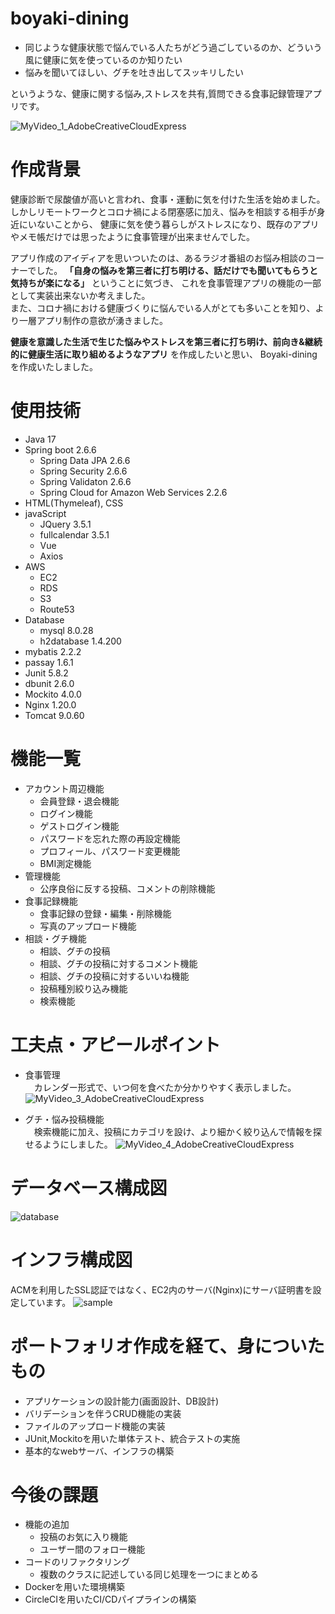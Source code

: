 # boyaki-dining
+ 同じような健康状態で悩んでいる人たちがどう過ごしているのか、どういう風に健康に気を使っているのか知りたい
+ 悩みを聞いてほしい、グチを吐き出してスッキリしたい

というような、健康に関する悩み,ストレスを共有,質問できる食事記録管理アプリです。

![MyVideo_1_AdobeCreativeCloudExpress](https://user-images.githubusercontent.com/93772790/168478498-8fd1cf0d-6970-4cf6-91a6-79f8d4159c3a.gif)


# 作成背景
健康診断で尿酸値が高いと言われ、食事・運動に気を付けた生活を始めました。  
しかしリモートワークとコロナ禍による閉塞感に加え、悩みを相談する相手が身近にいないことから、
健康に気を使う暮らしがストレスになり、既存のアプリやメモ帳だけでは思ったように食事管理が出来ませんでした。

アプリ作成のアイディアを思いついたのは、あるラジオ番組のお悩み相談のコーナーでした。
**「自身の悩みを第三者に打ち明ける、話だけでも聞いてもらうと気持ちが楽になる」** ということに気づき、
これを食事管理アプリの機能の一部として実装出来ないか考えました。  
また、コロナ禍における健康づくりに悩んでいる人がとても多いことを知り、より一層アプリ制作の意欲が湧きました。

**健康を意識した生活で生じた悩みやストレスを第三者に打ち明け、前向き&継続的に健康生活に取り組めるようなアプリ** を作成したいと思い、
Boyaki-diningを作成いたしました。

# 使用技術
+ Java 17
+ Spring boot 2.6.6
    + Spring Data JPA 2.6.6
    + Spring Security 2.6.6
    + Spring Validaton 2.6.6
    + Spring Cloud for Amazon Web Services 2.2.6
+ HTML(Thymeleaf), CSS
+ javaScript
    + JQuery 3.5.1
    + fullcalendar 3.5.1
    + Vue
    + Axios
+ AWS
    + EC2
    + RDS
    + S3
    + Route53
+ Database
    + mysql 8.0.28
    + h2database 1.4.200
+ mybatis 2.2.2
+ passay 1.6.1
+ Junit 5.8.2
+ dbunit 2.6.0
+ Mockito 4.0.0
+ Nginx 1.20.0
+ Tomcat 9.0.60

# 機能一覧
+ アカウント周辺機能
    + 会員登録・退会機能
    + ログイン機能
    + ゲストログイン機能
    + パスワードを忘れた際の再設定機能
    + プロフィール、パスワード変更機能
    + BMI測定機能
+ 管理機能
    + 公序良俗に反する投稿、コメントの削除機能
+ 食事記録機能
    + 食事記録の登録・編集・削除機能
    + 写真のアップロード機能
+ 相談・グチ機能
    + 相談、グチの投稿
    + 相談、グチの投稿に対するコメント機能
    + 相談、グチの投稿に対するいいね機能
    + 投稿種別絞り込み機能
    + 検索機能

# 工夫点・アピールポイント
+ 食事管理  
　カレンダー形式で、いつ何を食べたか分かりやすく表示しました。
![MyVideo_3_AdobeCreativeCloudExpress](https://user-images.githubusercontent.com/93772790/169641730-6a8e11b7-23bb-4ed2-a050-91c3971dafaf.gif)

+ グチ・悩み投稿機能  
　検索機能に加え、投稿にカテゴリを設け、より細かく絞り込んで情報を探せるようにしました。
![MyVideo_4_AdobeCreativeCloudExpress](https://user-images.githubusercontent.com/93772790/169642248-051b96a6-3348-412c-82b6-3cd85d7aa4f0.gif)

# データベース構成図
![database](https://user-images.githubusercontent.com/93772790/169642257-62b675ea-3ca1-44f1-be68-cf8c56f22fcb.jpg)

# インフラ構成図
ACMを利用したSSL認証ではなく、EC2内のサーバ(Nginx)にサーバ証明書を設定しています。
![sample](https://user-images.githubusercontent.com/93772790/169641591-73042d82-cc6f-4a29-b616-aef633bb4410.jpg)

# ポートフォリオ作成を経て、身についたもの
+ アプリケーションの設計能力(画面設計、DB設計)  
+ バリデーションを伴うCRUD機能の実装  
+ ファイルのアップロード機能の実装  
+ JUnit,Mockitoを用いた単体テスト、統合テストの実施  
+ 基本的なwebサーバ、インフラの構築

# 今後の課題
+ 機能の追加
    + 投稿のお気に入り機能
    + ユーザー間のフォロー機能
+ コードのリファクタリング
    + 複数のクラスに記述している同じ処理を一つにまとめる 
+ Dockerを用いた環境構築
+ CircleCIを用いたCI/CDパイプラインの構築
